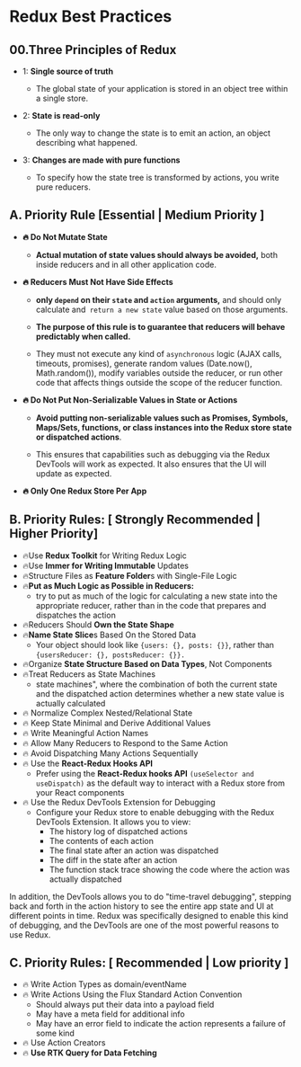 # Redux Best Practices

## 00.Three Principles of Redux

- 1: **Single source of truth**

    - The global state of your application is stored in an object tree within a single store.
- 2: **State is read-only**

    - The only way to change the state is to emit an action, an object describing what happened.
- 3: **Changes are made with pure functions**

    - To specify how the state tree is transformed by actions, you write pure reducers.

## A. Priority Rule [Essential | Medium Priority ]

- **🔥 Do Not Mutate State**

    - **Actual mutation of state values should always be avoided,** both inside reducers and in all other application code.
    
- **🔥 Reducers Must Not Have Side Effects**
    - **only `depend` on their `state` and `action` arguments,** and should only calculate and` return a new state` value based on those arguments.
    
    - **The purpose of this rule is to guarantee that reducers will behave predictably when called.**
    
    -  They must not execute any kind of `asynchronous` logic (AJAX calls, timeouts, promises), generate random values (Date.now(), Math.random()), modify variables outside the reducer, or run other code that affects things outside the scope of the reducer function. 
    
    
    

- **🔥 Do Not Put Non-Serializable Values in State or Actions**
    - **Avoid putting non-serializable values such as Promises, Symbols, Maps/Sets, functions, or class instances into the Redux store state or dispatched actions**. 
    
    - This ensures that capabilities such as debugging via the Redux DevTools will work as expected. It also ensures that the UI will update as expected.
    
- **🔥 Only One Redux Store Per App**

## B. Priority Rules: [ Strongly Recommended | Higher Priority]

- 🔥Use **Redux Toolkit** for Writing Redux Logic
- 🔥Use **Immer for Writing Immutable** Updates
- 🔥Structure Files as **Feature Folder**s with Single-File Logic
- 🔥**Put as Much Logic as Possible in Reducers:**
   - try to put as much of the logic for calculating a new state into the appropriate reducer, rather than in the code that prepares and dispatches the action      
- 🔥Reducers Should **Own the State Shape** 
- 🔥**Name State Slice**s Based On the Stored Data
    - Your object should look like `{users: {}, posts: {}}`, rather than `{usersReducer: {}, postsReducer: {}}.`
- 🔥Organize **State Structure Based on Data Types**, Not Components 
- 🔥Treat Reducers as State Machines
    - state machines", where the combination of both the current state and the dispatched action determines whether a new state value is actually calculated 
- 🔥 Normalize Complex Nested/Relational State
- 🔥 Keep State Minimal and Derive Additional Values
- 🔥 Write Meaningful Action Names
- 🔥 Allow Many Reducers to Respond to the Same Action
- 🔥 Avoid Dispatching Many Actions Sequentially
- 🔥 Use the **React-Redux Hooks API**
    - Prefer using the **React-Redux hooks API** `(useSelector and useDispatch)` as the default way to interact with a Redux store from your React components 
- 🔥 Use the Redux DevTools Extension for Debugging
    - Configure your Redux store to enable debugging with the Redux DevTools Extension. It allows you to view:
        - The history log of dispatched actions
        - The contents of each action
        - The final state after an action was dispatched
        - The diff in the state after an action
        - The function stack trace showing the code where the action was actually dispatched 
        
In addition, the DevTools allows you to do "time-travel debugging", stepping back and forth in the action history to see the entire app state and UI at different points in time.
Redux was specifically designed to enable this kind of debugging, and the DevTools are one of the most powerful reasons to use Redux.


## C. Priority Rules: [ Recommended | Low priority ] 

- 🔥 Write Action Types as domain/eventName
- 🔥 Write Actions Using the Flux Standard Action Convention
    - Should always put their data into a payload field
    - May have a meta field for additional info
    - May have an error field to indicate the action represents a failure of some kind
- 🔥 Use Action Creators
- 🔥 **Use RTK Query for Data Fetching**